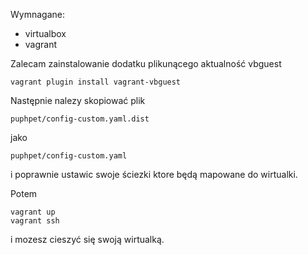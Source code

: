 

Wymnagane:
 - virtualbox
 - vagrant


Zalecam zainstalowanie dodatku plikunącego aktualność vbguest

    vagrant plugin install vagrant-vbguest


Następnie nalezy skopiować plik

    puphpet/config-custom.yaml.dist

jako

    puphpet/config-custom.yaml  

i poprawnie ustawic swoje ściezki ktore będą mapowane do wirtualki.



Potem

    vagrant up
    vagrant ssh  

i mozesz cieszyć się swoją wirtualką.    

